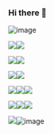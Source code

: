 ### Hi there 👋


![image](https://user-images.githubusercontent.com/85887160/184316263-99ad3fbd-a0d7-473f-9669-cb84fc036553.png)


<img src="https://img.shields.io/badge/HTML5-black?style=for-the-badge&logo=HTML5&logoColor=E34F26"/><img src="https://img.shields.io/badge/HTML5-E34F26?style=for-the-badge&logo=HTML5&logoColor=black"/>


<img src="https://img.shields.io/badge/CSS3-black?style=for-the-badge&logo=CSS3&logoColor=1572B6"/><img src="https://img.shields.io/badge/CSS3-1572B6?style=for-the-badge&logo=CSS3&logoColor=black"/>


<img src="https://img.shields.io/badge/JavaScript-black?style=for-the-badge&logo=JavaScript&logoColor=#F7DF1E"/><img src="https://img.shields.io/badge/JavaScript-F7DF1E?style=for-the-badge&logo=JavaScript&logoColor=black"/>


<img src="https://img.shields.io/badge/Figma-black?style=for-the-badge&logo=Figma&logoColor=#F24E1E"/><img src="https://img.shields.io/badge/Figma-blue?style=for-the-badge&logo=Figma&logoColor=black"/><img src="https://img.shields.io/badge/Figma-black?style=for-the-badge&logo=Figma&logoColor=white"/>



<img src="https://img.shields.io/badge/SASS-CC6699?style=for-the-badge&logo=Sass&logoColor=black"/><img src="https://img.shields.io/badge/SASS-black?style=for-the-badge&logo=Sass&logoColor=CC6699"/><img src="https://img.shields.io/badge/SASS-black?style=for-the-badge&logo=Sass&logoColor=CC6699"/>

<img src="https://img.shields.io/badge/React-grey?style=for-the-badge&logo=React&logoColor=#61DAFB"/>![image](https://user-images.githubusercontent.com/85887160/184321677-61b8e915-792f-4e47-a831-a80e1493b542.png)









<!--
**teacher-cheater/teacher-cheater** is a ✨ _special_ ✨ repository because its `README.md` (this file) appears on your GitHub profile.


![css3](https://user-images.githubusercontent.com/85887160/184318480-dd6d8db6-89f9-480d-a3fc-e5d1a4eb7026.svg)

![sass](https://user-images.githubusercontent.com/85887160/184318489-087f96f2-6820-40c4-ad9e-d6d93a629f18.svg)
![html5](https://user-images.githubusercontent.com/85887160/184318491-eb7624c6-5e0b-469f-b718-6bb3356a4c16.svg)
![figma](https://user-images.githubusercontent.com/85887160/184318499-07336307-24d9-44d7-a6e8-78b8d12051b1.svg)

Here are some ideas to get you started:

- 🔭 I’m currently working on ...
- 🌱 I’m currently learning ...
- 👯 I’m looking to collaborate on ...
- 🤔 I’m looking for help with ...
- 💬 Ask me about ...
- 📫 How to reach me: ...
- 😄 Pronouns: ...
- ⚡ Fun fact: ...
-->
